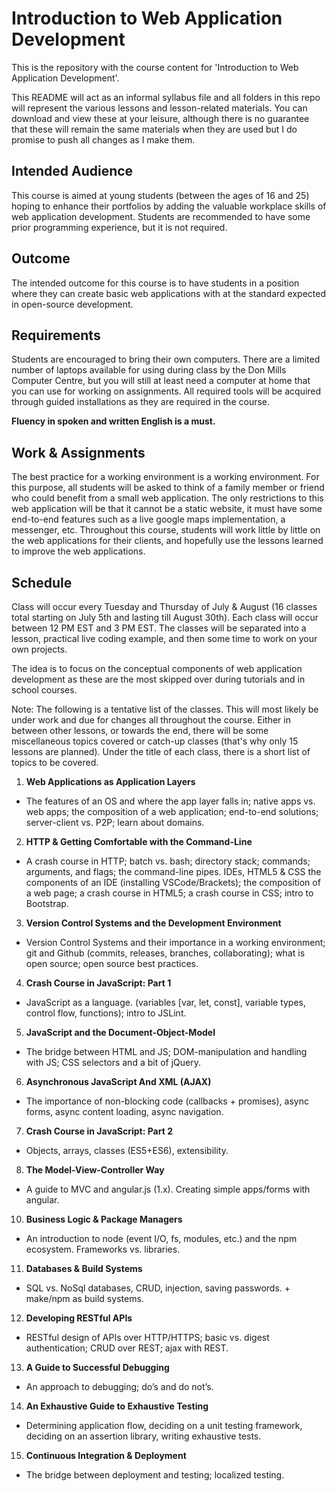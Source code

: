 # Introduction to Web Application Development

This is the repository with the course content for 'Introduction to Web Application Development'.

This README will act as an informal syllabus file and all folders in this repo will represent the
various lessons and lesson-related materials. You can download and view these at your leisure, although
there is no guarantee that these will remain the same materials when they are used but I do promise to
push all changes as I make them.

## Intended Audience

This course is aimed at young students (between the ages of 16 and 25) hoping to enhance their portfolios by adding the
valuable workplace skills of web application development. Students are recommended to have some prior programming experience,
but it is not required.

## Outcome

The intended outcome for this course is to have students in a position where they can create basic web applications with at
the standard expected in open-source development.

## Requirements

Students are encouraged to bring their own computers. There are a limited number of laptops available for using during class
by the Don Mills Computer Centre, but you will still at least need a computer at home that you can use for working on assignments.
All required tools will be acquired through guided installations as they are required in the course.

**Fluency in spoken and written English is a must.**

## Work & Assignments

The best practice for a working environment is a working environment. For this purpose, all students will be asked to think of a
family member or friend who could benefit from a small web application. The only restrictions to this web application will be
that it cannot be a static website, it must have some end-to-end features such as a live google maps implementation, a messenger,
etc. Throughout this course, students will work little by little on the web applications for their clients, and hopefully use the
lessons learned to improve the web applications.

## Schedule

Class will occur every Tuesday and Thursday of July & August (16 classes total
starting on July 5th and lasting till August 30th). Each class will occur between 12 PM EST and 3 PM EST.
The classes will be separated into a lesson, practical live coding example, and
then some time to work on your own projects.

The idea is to focus on the conceptual components of web application development as these are the most skipped over during
tutorials and in school courses.

Note: The following is a tentative list of the classes. This will most likely be under work and due for changes all throughout
the course. Either in between other lessons, or towards the end, there will be some miscellaneous topics covered or catch-up
classes (that's why only 15 lessons are planned). Under the title of each class, there is a short list of topics to be covered.

1. **Web Applications as Application Layers**
 - The features of an OS and where the app layer falls in; native apps vs. web apps; the composition of a web application;
 end-to-end solutions; server-client vs. P2P; learn about domains.
2. **HTTP & Getting Comfortable with the Command-Line**
 - A crash course in HTTP; batch vs. bash; directory stack; commands; arguments, and flags; the command-line pipes. IDEs,
 HTML5 & CSS the components of an IDE (installing VSCode/Brackets); the composition of a web page; a crash course in HTML5;
 a crash course in CSS; intro to Bootstrap.
3. **Version Control Systems and the Development Environment**
 - Version Control Systems and their importance in a working environment; git and Github (commits, releases, branches, collaborating); what is open source; open source best practices.
4. **Crash Course in JavaScript: Part 1**
 - JavaScript as a language. (variables [var, let, const], variable types, control flow, functions); intro to JSLint.
5. **JavaScript and the Document-Object-Model**
 - The bridge between HTML and JS; DOM-manipulation and handling with JS; CSS selectors and a bit of jQuery.
6. **Asynchronous JavaScript And XML (AJAX)**
 - The importance of non-blocking code (callbacks + promises), async forms, async content loading, async navigation.
7. **Crash Course in JavaScript: Part 2**
 - Objects, arrays, classes (ES5+ES6), extensibility.
8. **The Model-View-Controller Way**
 - A guide to MVC and angular.js (1.x). Creating simple apps/forms with angular.
10. **Business Logic & Package Managers**
 - An introduction to node (event I/O, fs, modules, etc.) and the npm ecosystem. Frameworks vs. libraries.
11. **Databases & Build Systems**
 - SQL vs. NoSql databases, CRUD, injection, saving passwords. + make/npm as build systems.
12. **Developing RESTful APIs**
 - RESTful design of APIs over HTTP/HTTPS; basic vs. digest authentication; CRUD over REST; ajax with REST.
13. **A Guide to Successful Debugging**
 - An approach to debugging; do’s and do not’s.
14. **An Exhaustive Guide to Exhaustive Testing**
 - Determining application flow, deciding on a unit testing framework, deciding on an assertion library, writing exhaustive tests.
15. **Continuous Integration & Deployment**
 - The bridge between deployment and testing; localized testing.
